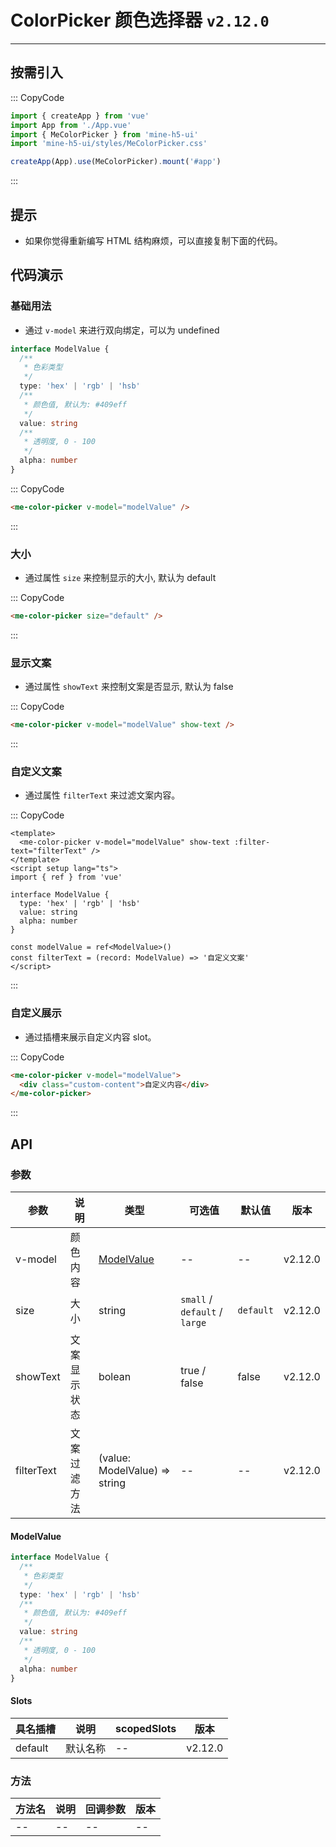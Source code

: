 # ColorPicker 颜色选择器 `v2.12.0`

---

## 按需引入

::: CopyCode

```ts
import { createApp } from 'vue'
import App from './App.vue'
import { MeColorPicker } from 'mine-h5-ui'
import 'mine-h5-ui/styles/MeColorPicker.css'

createApp(App).use(MeColorPicker).mount('#app')
```

:::

## 提示

- 如果你觉得重新编写 HTML 结构麻烦，可以直接复制下面的代码。

## 代码演示

### 基础用法

- 通过 `v-model` 来进行双向绑定，可以为 undefined

```ts
interface ModelValue {
  /**
   * 色彩类型
   */
  type: 'hex' | 'rgb' | 'hsb'
  /**
   * 颜色值, 默认为: #409eff
   */
  value: string
  /**
   * 透明度, 0 - 100
   */
  alpha: number
}
```

::: CopyCode

```html
<me-color-picker v-model="modelValue" />
```

:::

### 大小

- 通过属性 `size` 来控制显示的大小, 默认为 default

::: CopyCode

```html
<me-color-picker size="default" />
```

:::

### 显示文案

- 通过属性 `showText` 来控制文案是否显示, 默认为 false

::: CopyCode

```html
<me-color-picker v-model="modelValue" show-text />
```

:::

### 自定义文案

- 通过属性 `filterText` 来过滤文案内容。

::: CopyCode

```vue
<template>
  <me-color-picker v-model="modelValue" show-text :filter-text="filterText" />
</template>
<script setup lang="ts">
import { ref } from 'vue'

interface ModelValue {
  type: 'hex' | 'rgb' | 'hsb'
  value: string
  alpha: number
}

const modelValue = ref<ModelValue>()
const filterText = (record: ModelValue) => '自定义文案'
</script>
```

:::

### 自定义展示

- 通过插槽来展示自定义内容 slot。

::: CopyCode

```html
<me-color-picker v-model="modelValue">
  <div class="custom-content">自定义内容</div>
</me-color-picker>
```

:::

## API

### 参数

| 参数       | 说明         | 类型                          | 可选值                        | 默认值    | 版本    |
| ---------- | ------------ | ----------------------------- | ----------------------------- | --------- | ------- |
| v-model    | 颜色内容     | [ModelValue](#modelvalue)     | --                            | --        | v2.12.0 |
| size       | 大小         | string                        | `small` / `default` / `large` | `default` | v2.12.0 |
| showText   | 文案显示状态 | bolean                        | true / false                  | false     | v2.12.0 |
| filterText | 文案过滤方法 | (value: ModelValue) => string | --                            | --        | v2.12.0 |

#### ModelValue

```ts
interface ModelValue {
  /**
   * 色彩类型
   */
  type: 'hex' | 'rgb' | 'hsb'
  /**
   * 颜色值, 默认为: #409eff
   */
  value: string
  /**
   * 透明度, 0 - 100
   */
  alpha: number
}
```

#### Slots

| 具名插槽 | 说明     | scopedSlots | 版本    |
| -------- | -------- | ----------- | ------- |
| default  | 默认名称 | --          | v2.12.0 |

### 方法

| 方法名 | 说明 | 回调参数 | 版本 |
| ------ | ---- | -------- | ---- |
| --     | --   | --       | --   |
